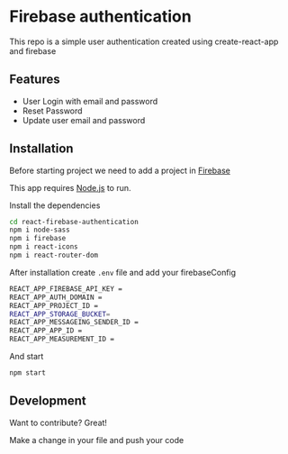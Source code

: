 # Firebase authentication

This repo is a simple user authentication created using create-react-app and firebase

## Features

- User Login with email and password
- Reset Password
- Update user email and password

## Installation

Before starting project we need to add a project in [Firebase](https://console.firebase.google.com)

This app requires [Node.js](https://nodejs.org/) to run.

Install the dependencies

```sh
cd react-firebase-authentication
npm i node-sass
npm i firebase
npm i react-icons
npm i react-router-dom
```

After installation create `.env` file and add your firebaseConfig

```sh
REACT_APP_FIREBASE_API_KEY =
REACT_APP_AUTH_DOMAIN =
REACT_APP_PROJECT_ID =
REACT_APP_STORAGE_BUCKET=
REACT_APP_MESSAGEING_SENDER_ID =
REACT_APP_APP_ID =
REACT_APP_MEASUREMENT_ID =
```

And start

```sh
npm start
```

## Development

Want to contribute? Great!

Make a change in your file and push your code
